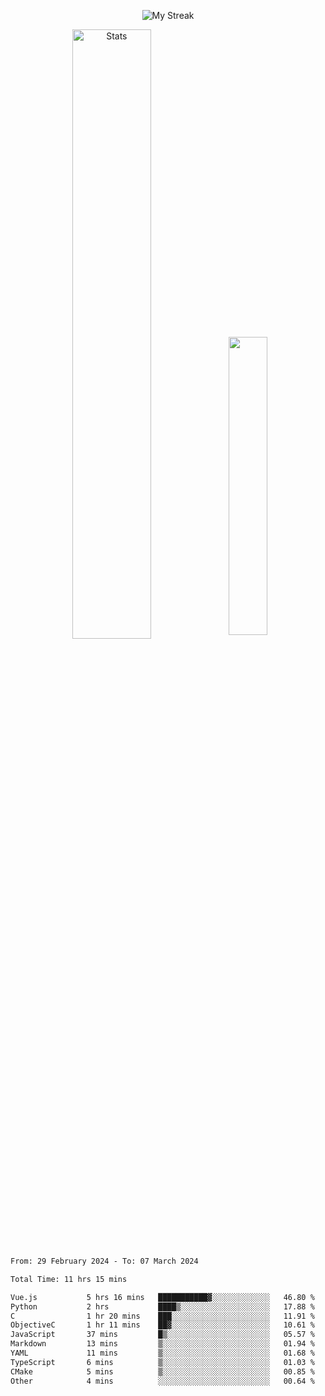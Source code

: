<p align="center">
<picture>
  <source media="(prefers-color-scheme: dark)" srcset="http://github-readme-streak-stats.herokuapp.com?user=semolik&theme=dark&hide_border=true&background=DD272700">
  <img alt="My Streak" src="http://github-readme-streak-stats.herokuapp.com?user=semolik&hide_border=true">
</picture>
</p>
<div align="center">
  <picture>
    <source media="(prefers-color-scheme: dark)" srcset="https://github-readme-stats.vercel.app/api?username=semolik&show_icons=true&bg_color=DD272700&hide_border=true&theme=dark">
        <img alt="Stats" src="https://github-readme-stats.vercel.app/api?username=semolik&show_icons=true&bg_color=DD272700&hide_border=true" width="50%" >
  </picture>
  <sup>
  <picture>
  <source media="(prefers-color-scheme: dark)" srcset="https://github-readme-stats.vercel.app/api/top-langs/?username=semolik&layout=compact&hide_border=true&bg_color=DD272700&theme=dark">
  <img src="https://github-readme-stats.vercel.app/api/top-langs/?username=semolik&layout=compact&hide_border=true" width="35%" />
  </picture>
  </sup>
</div>
<!--START_SECTION:waka-->

```txt
From: 29 February 2024 - To: 07 March 2024

Total Time: 11 hrs 15 mins

Vue.js           5 hrs 16 mins   ███████████▓░░░░░░░░░░░░░   46.80 %
Python           2 hrs           ████▒░░░░░░░░░░░░░░░░░░░░   17.88 %
C                1 hr 20 mins    ███░░░░░░░░░░░░░░░░░░░░░░   11.91 %
ObjectiveC       1 hr 11 mins    ██▓░░░░░░░░░░░░░░░░░░░░░░   10.61 %
JavaScript       37 mins         █▒░░░░░░░░░░░░░░░░░░░░░░░   05.57 %
Markdown         13 mins         ▒░░░░░░░░░░░░░░░░░░░░░░░░   01.94 %
YAML             11 mins         ▒░░░░░░░░░░░░░░░░░░░░░░░░   01.68 %
TypeScript       6 mins          ▒░░░░░░░░░░░░░░░░░░░░░░░░   01.03 %
CMake            5 mins          ▒░░░░░░░░░░░░░░░░░░░░░░░░   00.85 %
Other            4 mins          ░░░░░░░░░░░░░░░░░░░░░░░░░   00.64 %
```

<!--END_SECTION:waka-->

